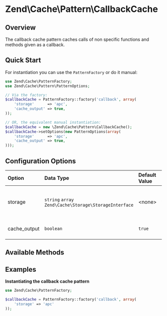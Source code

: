 # Zend\\Cache\\Pattern\\CallbackCache

## Overview

The callback cache pattern caches calls of non specific functions and methods given as a callback.

## Quick Start

For instantiation you can use the `PatternFactory` or do it manual:

```php
use Zend\Cache\PatternFactory;
use Zend\Cache\Pattern\PatternOptions;

// Via the factory:
$callbackCache = PatternFactory::factory('callback', array(
    'storage'      => 'apc',
    'cache_output' => true,
));

// OR, the equivalent manual instantiation:
$callbackCache = new \Zend\Cache\Pattern\CallbackCache();
$callbackCache->setOptions(new PatternOptions(array(
    'storage'      => 'apc',
    'cache_output' => true,
)));
```

## Configuration Options

<table>
<colgroup>
<col width="10%" />
<col width="47%" />
<col width="11%" />
<col width="30%" />
</colgroup>
<thead>
<tr class="header">
<th align="left">Option</th>
<th align="left">Data Type</th>
<th align="left">Default Value</th>
<th align="left">Description</th>
</tr>
</thead>
<tbody>
<tr class="odd">
<td align="left">storage</td>
<td align="left"><code>string</code> <code>array</code>
<code>Zend\Cache\Storage\StorageInterface</code></td>
<td align="left">&lt;none&gt;</td>
<td align="left">The storage to write/read cached data</td>
</tr>
<tr class="even">
<td align="left">cache_output</td>
<td align="left"><code>boolean</code></td>
<td align="left"><code>true</code></td>
<td align="left">Cache output of callback</td>
</tr>
</tbody>
</table>

## Available Methods

## Examples

**Instantiating the callback cache pattern**

```php
use Zend\Cache\PatternFactory;

$callbackCache = PatternFactory::factory('callback', array(
    'storage' => 'apc'
));
```
